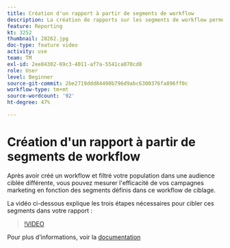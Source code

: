 ```yaml
---
title: Création d'un rapport à partir de segments de workflow
description: La création de rapports sur les segments de workflow permet d’ajouter du code de segment de workflow dans les rapports dynamiques.
feature: Reporting
kt: 3252
thumbnail: 28262.jpg
doc-type: feature video
activity: use
team: TM
exl-id: 2ee84302-69c3-4011-af7a-5541ca070cd8
role: User
level: Beginner
source-git-commit: 2be2719ddd84490b796d9abc6300376fa896ff0c
workflow-type: tm+mt
source-wordcount: '92'
ht-degree: 47%

---
```


# Création d&#39;un rapport à partir de segments de workflow

Après avoir créé un workflow et filtré votre population dans une audience ciblée différente, vous pouvez mesurer l&#39;efficacité de vos campagnes marketing en fonction des segments définis dans ce workflow de ciblage.

La vidéo ci-dessous explique les trois étapes nécessaires pour cibler ces segments dans votre rapport :

>[!VIDEO](https://video.tv.adobe.com/v/28262?quality=12)

Pour plus d’informations, voir la [documentation](https://docs.adobe.com/content/help/en/campaign-standard/using/reporting/customizing-reports/creating-a-report-workflow-segment.html)
